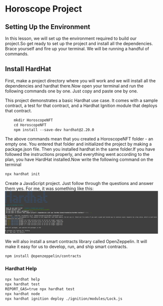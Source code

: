 # Horoscope Project

## Setting Up the Environment
In this lesson, we will set up the environment required to build our project.So get ready to set up the project and install all the dependencies. Brace yourself and fire up your terminal. We will be running a handful of commands.

## Install HardHat
First, make a project directory where you will work and we will install all the dependencies and hardhat there.Now open your terminal and run the following commands one by one. Just copy and paste one by one.

This project demonstrates a basic Hardhat use case. It comes with a sample contract, a test for that contract, and a Hardhat Ignition module that deploys that contract.
```shell
    mkdir HoroscopeNFT
    cd HoroscopeNFT
    npm install --save-dev hardhat@2.20.0
```
The above commands mean that you created a HoroscopeNFT folder - an empty one. You entered that folder and initialized the project by making a package.json file. Then you installed hardhat in the same folder.If you have followed the instructions properly, and everything went according to the plan, you have HardHat installed.Now write the following command on the terminal
```bash
npx hardhat init
```

Create a JavaScript project. Just follow through the questions and answer them yes. For me, it was something like this:
![alt text](hardhatinstall.png)

We will also install a smart contracts library called OpenZeppelin. It will make it easy for us to develop, run, and ship smart contracts.
```bash
npm install @openzeppelin/contracts
```


### Hardhat Help
```shell
npx hardhat help
npx hardhat test
REPORT_GAS=true npx hardhat test
npx hardhat node
npx hardhat ignition deploy ./ignition/modules/Lock.js
```
